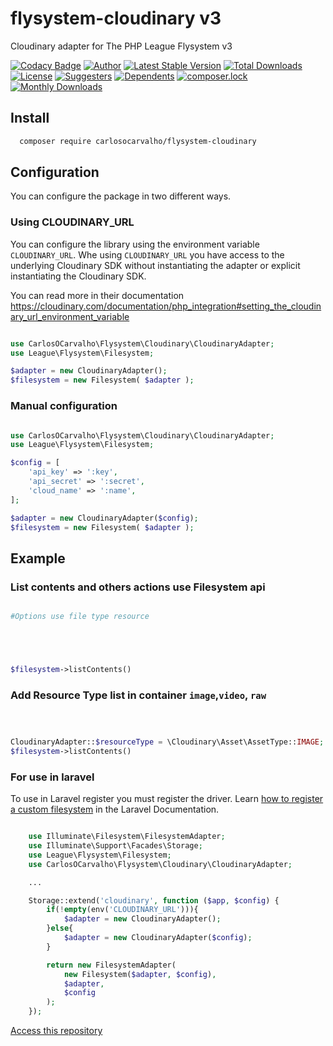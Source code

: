 # flysystem-cloudinary v3
Cloudinary adapter for The PHP League Flysystem v3

[![Codacy Badge](https://api.codacy.com/project/badge/Grade/40851dce873643d4b8c4f720694237da)](https://app.codacy.com/app/carlosocarvalho-git/flysystem-cloudinary?utm_source=github.com&utm_medium=referral&utm_content=carlosocarvalho/flysystem-cloudinary&utm_campaign=Badge_Grade_Dashboard)
[![Author](https://img.shields.io/badge/autor-@carlosocarvalho-blue.svg?style=flat-square)](https://twitter.com/carlosocarvalho)
[![Latest Stable Version](https://poser.pugx.org/carlosocarvalho/flysystem-cloudinary/v)](//packagist.org/packages/carlosocarvalho/flysystem-cloudinary) [![Total Downloads](https://poser.pugx.org/carlosocarvalho/flysystem-cloudinary/downloads)](https://packagist.org/packages/carlosocarvalho/flysystem-cloudinary) [![License](https://poser.pugx.org/carlosocarvalho/flysystem-cloudinary/license)](https://packagist.org/packages/carlosocarvalho/flysystem-cloudinary)
[![Suggesters](https://poser.pugx.org/carlosocarvalho/flysystem-cloudinary/suggesters)](//packagist.org/packages/carlosocarvalho/flysystem-cloudinary)
[![Dependents](https://poser.pugx.org/carlosocarvalho/flysystem-cloudinary/dependents)](//packagist.org/packages/carlosocarvalho/flysystem-cloudinary)
[![composer.lock](https://poser.pugx.org/carlosocarvalho/flysystem-cloudinary/composerlock)](//packagist.org/packages/carlosocarvalho/flysystem-cloudinary)
[![Monthly Downloads](https://poser.pugx.org/carlosocarvalho/flysystem-cloudinary/d/monthly)](//packagist.org/packages/carlosocarvalho/flysystem-cloudinary)

## Install

```bash
  composer require carlosocarvalho/flysystem-cloudinary
```

## Configuration

You can configure the package in two different ways. 

### Using CLOUDINARY_URL
You can configure the library using the environment variable ```CLOUDINARY_URL```. Whe using ```CLOUDINARY_URL``` you have access to the underlying Cloudinary SDK without instantiating the adapter or explicit instantiating the Cloudinary SDK.

You can read more in their documentation https://cloudinary.com/documentation/php_integration#setting_the_cloudinary_url_environment_variable

```php

use CarlosOCarvalho\Flysystem\Cloudinary\CloudinaryAdapter;
use League\Flysystem\Filesystem;

$adapter = new CloudinaryAdapter();
$filesystem = new Filesystem( $adapter );

```

### Manual configuration

```php

use CarlosOCarvalho\Flysystem\Cloudinary\CloudinaryAdapter;
use League\Flysystem\Filesystem;

$config = [
    'api_key' => ':key',
    'api_secret' => ':secret',
    'cloud_name' => ':name',
];

$adapter = new CloudinaryAdapter($config);
$filesystem = new Filesystem( $adapter );

```

## Example

### List contents and others actions use Filesystem api

```php

#Options use file type resource





$filesystem->listContents()

```

### Add Resource Type list in container `image`,`video`, `raw`

```php



CloudinaryAdapter::$resourceType = \Cloudinary\Asset\AssetType::IMAGE;
$filesystem->listContents()

```


### For use in laravel

To use in Laravel register you must register the driver. Learn <a href="https://github.com/carlosocarvalho/laravel-storage-cloudinary">how to register a custom filesystem</a> in the Laravel Documentation.

```php

    use Illuminate\Filesystem\FilesystemAdapter;
    use Illuminate\Support\Facades\Storage;
    use League\Flysystem\Filesystem;
    use CarlosOCarvalho\Flysystem\Cloudinary\CloudinaryAdapter;

    ...

    Storage::extend('cloudinary', function ($app, $config) {
        if(!empty(env('CLOUDINARY_URL'))){
            $adapter = new CloudinaryAdapter();
        }else{
            $adapter = new CloudinaryAdapter($config);
        }

        return new FilesystemAdapter(
            new Filesystem($adapter, $config),
            $adapter,
            $config
        );
    });

```

<a href="https://github.com/carlosocarvalho/laravel-storage-cloudinary"> Access this repository </a>
